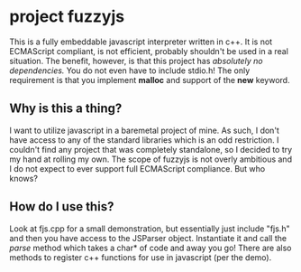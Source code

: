 # project fuzzyjs
This is a fully embeddable javascript interpreter written in c++. It is not ECMAScript compliant, is not efficient, probably shouldn't be used in a real situation. The benefit, however, is that this project has _absolutely no dependencies._ You do not even have to include stdio.h! The only requirement is that you implement **malloc** and support of the **new** keyword.

## Why is this a thing?
I want to utilize javascript in a baremetal project of mine. As such, I don't have access to any of the standard libraries which is an odd restriction. I couldn't find any project that was completely standalone, so I decided to try my hand at rolling my own. The scope of fuzzyjs is not overly ambitious and I do not expect to ever support full ECMAScript compliance. But who knows?

## How do I use this?
Look at fjs.cpp for a small demonstration, but essentially just include "fjs.h" and then you have access to the JSParser object. Instantiate it and call the _parse_ method which takes a char* of code and away you go! There are also methods to register c++ functions for use in javascript (per the demo).